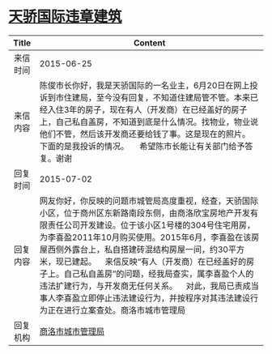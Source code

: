 # [天骄国际违章建筑](http://www.shangluo.gov.cn/zmhd/ldxxxx.jsp?urltype=leadermail.LeaderMailContentUrl&wbtreeid=1112&leadermailid=3217)

| Title |                                                                                                                                     Content                                                                                                                                     |
|:-----:|---------------------------------------------------------------------------------------------------------------------------------------------------------------------------------------------------------------------------------------------------------------------------------|
| 来信时间  | 2015-06-25                                                                                                                                                                                                                                                                      |
| 来信内容  | 陈俊市长你好，我是天骄国际的一名业主，6月20日在网上投诉到市住建局，至今没有回复，不知道住建局管不管。本来已经入住3年的房子，现在有人（开发商）在已经盖好的房子上，自己私自盖房，不知道到底是什么情况。找物业，物业说他们不管，然后该开发商还要给钱了事。这是现在的照片。   下面的是我投诉的情况。     希望陈市长能让有关部门给予答复。谢谢                                                                                                     |
| 回复时间  | 2015-07-02                                                                                                                                                                                                                                                                      |
| 回复内容  | 网友你好，你反映的问题市城管局高度重视，经查，天骄国际小区，位于商州区东新路南段东侧，由商洛欣宝房地产开发有限责任公司开发建设。位于该小区1号楼的304号住宅用房，为李喜盈2011年10月购买使用。2015年6月，李喜盈在该房屋西侧外露台上，私自搭建砖混结构房屋一间，约30平方米，现已建起。    来信反映“有人（开发商）在已经盖好的房子上。自己私自盖房”的问题，经我局查实，属李喜盈个人的违法扩建行为，与开发商无任何关系。    对此，我局已责成当事人李喜盈立即停止违法建设行为，并按程序对其违法建设行为正在进行立案查处。商洛市城市管理局 |
| 回复机构  | [商洛市城市管理局](../../category/agencies/商洛市城市管理局.md)                                                                                                                                                                                                                                 |